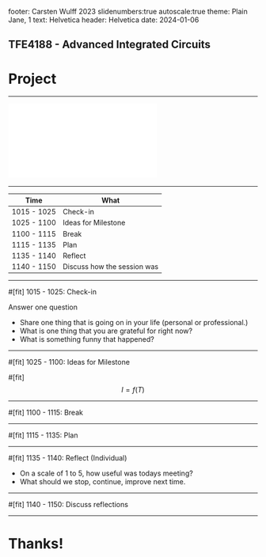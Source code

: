 footer: Carsten Wulff 2023
slidenumbers:true
autoscale:true
theme: Plain Jane, 1
text:  Helvetica
header:  Helvetica
date: 2024-01-06
    

<!--pan_title: Lecture 1 -  Introduction -->

<!--pan_skip: -->
## TFE4188 - Advanced Integrated Circuits  

# Project

---

![fit](../media/project_plan.pdf)



---

| Time | What |
|----|----|
| 1015 - 1025 | Check-in |
| 1025 - 1100 | Ideas for Milestone|
| 1100 - 1115 | Break |
| 1115 - 1135 | Plan |
| 1135 - 1140 | Reflect |
| 1140 - 1150 | Discuss how the session was | 

---

#[fit] 1015 - 1025: Check-in

Answer one question 

- Share one thing that is going on in your life (personal or professional.)
- What is one thing that you are grateful for right now?
- What is something funny that happened?

---

#[fit] 1025 - 1100: Ideas for Milestone 

#[fit] $$ I = f(T) $$

---

#[fit]  1100 - 1115: Break 

---

#[fit] 1115 - 1135: Plan 

---

#[fit] 1135 - 1140: Reflect (Individual)

- On a scale of 1 to 5, how useful was todays meeting?
- What should we stop, continue, improve next time.


---
#[fit] 1140 - 1150: Discuss reflections




---

# Thanks!



